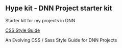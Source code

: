 ## Hype kit - DNN Project starter kit
Starter kit for my projects in DNN

[CSS Style Guide](https://github.com/simejerkovic/hype-kit/blob/master/resources/css-style-guide.md#css-style-guide)

An Evolving CSS / Sass Style Guide for DNN Projects
